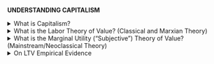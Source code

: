 **UNDERSTANDING CAPITALISM**

<details markdown="1">
<summary>What is Capitalism?</summary>

# **What is Capitalism?**
**A socioeconomic system where social relations are primarily based on commodities for exchange, specifically through private ownership of the means of production and distribution of said commodities and its use for the competitive maximization of capital (i.e. any form of profit) ultimately through the exploitation of wage labor.**

The underlying assumption that this definition has, that is, that capitalism is fundamentally based on the exploitation of wage labor, comes from the premise that the labor theory of value is true, in particular, Karl Marx’s. There are, however, competing theories of value in economics. One being the more classical labor theory of value, and the other being the neoclassical mainstream marginal utility theory of value. The “[capital debates](https://en.wikipedia.org/wiki/Cambridge_capital_controversy)” or the “[Cambridge capital controversy](https://heteconomist.com/three-economic-ideas-threatening-to-defenders-of-the-status-quo/)” is a memory-holed event in economic history where debates between both camps settled how marginalist views were divorced from economic reality in trying to deny that surplus labor is the basis of all profit in contrast to the Marxian/Post-Keynesian perspective.

------------

</details>
<details markdown="1">
<summary>What is the Labor Theory of Value? (Classical and Marxian Theory)</summary>

# **What is the Labor Theory of Value? (Classical and Marxian Theory)**

“As the *exchangeable values* of commodities are only *social functions* of those things, and have nothing at all to do with the *natural* qualities, we must first ask: What is the common *social substance* of all commodities? It is *labour*. To produce a commodity a certain amount of labour must be bestowed upon it, or worked up in it. And I say not only *labour*, but *social labour*. A man who produces an article for his own immediate use, to consume it himself, creates a *product*, but not a *commodity*. As a self-sustaining producer he has nothing to do with society. But to produce a *commodity*, a man must not only produce an article satisfying some *social* want, but his labour itself must form part and parcel of the total sum of labour expended by society. It must be subordinate to the *division of labour within society*. It is nothing without the other divisions of labour, and on its part is required to *integrate* them.” ***Value, Price, and Profit by Karl Marx* Chapter VI***

“The real price of everything, what everything really costs to the man who wants to acquire it, is the toil and trouble of acquiring it. What every thing is really worth to the man who has acquired it, and who wants to dispose of it or exchange it for something else, is the toil and trouble which it can save to himself, and which it (the commodity) can impose upon other people.” - ***Wealth of Nations by Adam Smith* Book 1, chapter V**

“The value of any commodity, [...] to the person who possesses it, and who means not to use or consume it himself, but to exchange it for other commodities, is equal to the quantity of labour which it enables him to purchase or command. Labour, therefore, is the real measure of the exchangeable value of all commodities” - ***Wealth of Nations by Adam Smith* Book 1, chapter V**

"Trade in general being nothing else but the Exchange of Labour for Labour, the Value of All Things is... most justly measured by Labour." ***-The Nature and Necessity of a Paper-Currency by Benjamin Franklin***

"As Silver itself is of no certain permanent Value, being worth more or less according to its Scarcity or Plenty, therefore it seems requisite to fix upon Something else, more proper to be made a *Measure of Values*, and this I take to be Labour"- ***-The Nature and Necessity of a Paper-Currency by Benjamin Franklin***

A labor theory of value is a theory of economic value used to determine what would be the common unit of measurement to explain what common/social intrinsic value would be the base of economic exchange. Labor theories of value were thought out by various historical thinkers independently throughout many centuries such as Thomas Aquinas in his [Summa Theologiae](https://summa-theologiae.org/), Ibn Khaldun in his [Muqaddimah](https://sheikhynotes.blogspot.com/2010/08/ibn-khaldun_22.html), Sir William Petty in his [Treatise of Taxes of 1662](https://www.hargaden.com/enda/wp-content/petty_taxescontributions.pdf), John Locke’s [labor theory of property](https://en.wikipedia.org/wiki/Labor_theory_of_property), and in Benjamin Franklin’s “[The Nature and Necessity of a Paper-Currency](https://founders.archives.gov/documents/Franklin/01-01-02-0041%23BNFN-01-01-02-0041-fn-0012)”, that which Karl Marx [credits for his inspiration for his value theory](https://journals.psu.edu/pmhb/article/download/42165/41886). Most notably however, it is used by classical economists such as Adam Smith in his Wealth of Nations, David Ricardo in his Principles of Political Economy and Taxation, and of course in Karl Marx’s various works such as in Capital. Marx, however, is the only one to both follow the labor theory of value and formulate one to its logical conclusion, that in order for capitalists to make a profit, they would have to exploit wage-labor for it being the sole source of intrinsic value within any commodity.

The labour theory of value according to Karl Marx’s “[law of value](https://www.marxists.org/archive/marx/works/1865/value-price-profit/ch02.htm%23c6)” holds that the common unit of measurement to determine the intrinsic value within commodities for their exchange, is determined by the socially necessary labor time required to produce it. **Socially necessary labor time is the average amount of labor time needed to produce or obtain something which is socially demanded for in the market, making it “necessary”.**

------------

</details>
<details markdown="1">
<summary>What is the Marginal Utility (“Subjective”) Theory of Value? (Mainstream/Neoclassical Theory)</summary>

# **What is the Marginal Utility (“Subjective”) Theory of Value? (Mainstream/Neoclassical Theory)**

WIP

------------

</details>
<details markdown="1">
<summary>On LTV Empirical Evidence</summary>

# **On LTV Empirical Evidence**
**There is very strong empirical evidence confirming the validity of the labor theory of value  over that of the mainstream marginal utility theory of value.**

- [Warwick Business School: Bryer 1994](https://www.sciencedirect.com/science/article/abs/pii/S1045235484710203)

- [https://www.jstor.org/stable/23600290](https://www.jstor.org/stable/23600290) 

- [https://www.jstor.org/stable/23599749](https://www.jstor.org/stable/23599749)

- [http://www.anwarshaikhecon.org/sortable/images/docs/publications/political_economy/1998/1-labthvalue.pdf](https://www.anwarshaikhecon.org/sortable/images/docs/publications/political_economy/1998/1-labthvalue.pdf)

- [https://www.researchgate.net/publication/257982789_Testing_Labour_Value_Theory_with_inputoutput_tables](https://www.researchgate.net/publication/257982789_Testing_Labour_Value_Theory_with_inputoutput_tables) 

- [https://www.jstor.org/stable/23597084](https://www.jstor.org/stable/23597084) 

- [http://citeseerx.ist.psu.edu/viewdoc/download?doi=10.1.1.549.2098&rep=rep1&type=pdf](https://citeseerx.ist.psu.edu/viewdoc/download?doi=10.1.1.549.2098&rep=rep1&type=pdf) 
  - “The results are broadly consistent; labour values and production prices of industry outputs are highly correlated with its market price… the empirical support for profit rate equalisation, as assumed by the theory of production prices, is weak.”

- [https://academic.oup.com/cje/article-abstract/37/5/1107/1679189](https://academic.oup.com/cje/article-abstract/37/5/1107/1679189) 

- [https://www.semanticscholar.org/paper/Testing-the-labor-theory-of-value-in-Sweden-April-Zachariah/9cbad31cae110e8cb2b05dc0bd6427cd37f2ba6e](https://www.semanticscholar.org/paper/Testing-the-labor-theory-of-value-in-Sweden-April-Zachariah/9cbad31cae110e8cb2b05dc0bd6427cd37f2ba6e) 

- [https://www.tandfonline.com/doi/abs/10.1080/09538259.2016.1260804](https://www.tandfonline.com/doi/abs/10.1080/09538259.2016.1260804)

</details>